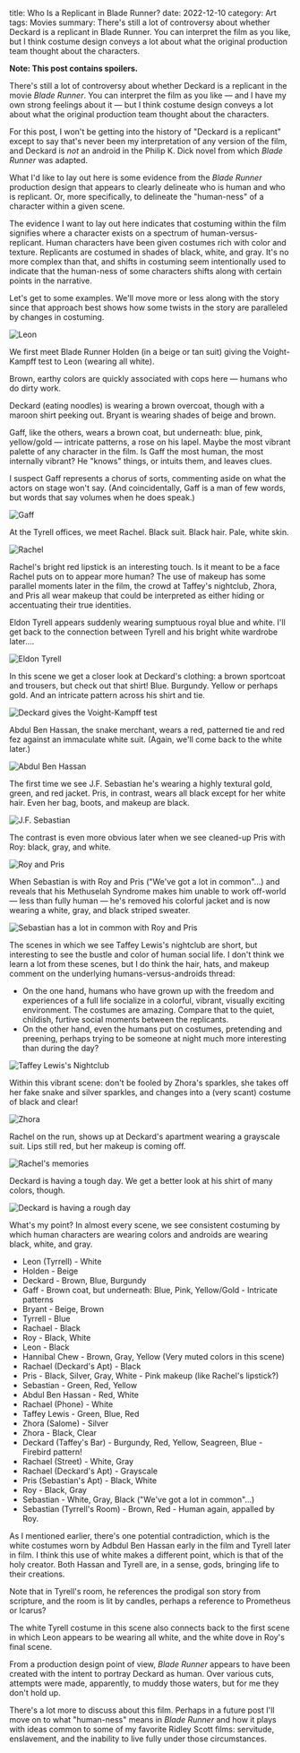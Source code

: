 title: Who Is a Replicant in Blade Runner?
date: 2022-12-10
category: Art
tags: Movies
summary: There's still a lot of controversy about whether Deckard is a replicant in Blade Runner. You can interpret the film as you like, but I think costume design conveys a lot about what the original production team thought about the characters. 

**Note: This post contains spoilers.**

There's still a lot of controversy about whether Deckard is a replicant in the movie _Blade Runner_. You can interpret the film as you like &mdash; and I have my own strong feelings about it &mdash; but I think costume design conveys a lot about what the original production team thought about the characters. 

For this post, I won't be getting into the history of "Deckard is a replicant" except to say that's never been my interpretation of any version of the film, and Deckard is _not_ an android in the Philip K. Dick novel from which _Blade Runner_ was adapted.

What I'd like to lay out here is some evidence from the _Blade Runner_ production design that appears to clearly delineate who is human and who is replicant. Or, more specifically, to delineate the "human-ness" of a character within a given scene.

The evidence I want to lay out here indicates that costuming within the film signifies where a character exists on a spectrum of human-versus-replicant. Human characters have been given costumes rich with color and texture. Replicants are costumed in shades of black, white, and gray. It's no more complex than that, and shifts in costuming seem intentionally used to indicate that the human-ness of some characters shifts along with certain points in the narrative.

Let's get to some examples. We'll move more or less along with the story since that approach best shows how some twists in the story are paralleled by changes in costuming. 

![Leon]({static}/images/br/leon.png)

We first meet Blade Runner Holden (in a beige or tan suit) giving the Voight-Kampff test to Leon (wearing all white).

Brown, earthy colors are quickly associated with cops here &mdash; humans who do dirty work.

Deckard (eating noodles) is wearing a brown overcoat, though with a maroon shirt peeking out. Bryant is wearing shades of beige and brown. 

Gaff, like the others, wears a brown coat, but underneath: blue, pink, yellow/gold &mdash; intricate patterns, a rose on his lapel. Maybe the most vibrant palette of any character in the film. Is Gaff the most human, the most internally vibrant? He "knows" things, or intuits them, and leaves clues. 

I suspect Gaff represents a chorus of sorts, commenting aside on what the actors on stage won't say. (And coincidentally, Gaff is a man of few words, but words that say volumes when he does speak.)

![Gaff]({static}/images/br/gaff.png)

At the Tyrell offices, we meet Rachel. Black suit. Black hair. Pale, white skin. 

![Rachel]({static}/images/br/rachel1.png)

Rachel's bright red lipstick is an interesting touch. Is it meant to be a face Rachel puts on to appear more human? The use of makeup has some parallel moments later in the film, the crowd at Taffey's nightclub, Zhora, and Pris all wear makeup that could be interpreted as either hiding or accentuating their true identities.

Eldon Tyrell appears suddenly wearing sumptuous royal blue and white. I'll get back to the connection between Tyrell and his bright white wardrobe later....

![Eldon Tyrell]({static}/images/br/tyrell.png)

In this scene we get a closer look at Deckard's clothing: a brown sportcoat and trousers, but check out that shirt! Blue. Burgundy. Yellow or perhaps gold. And an intricate pattern across his shirt and tie.

![Deckard gives the Voight-Kampff test]({static}/images/br/deckard1.png)

Abdul Ben Hassan, the snake merchant, wears a red, patterned tie and red fez against an immaculate white suit. (Again, we'll come back to the white later.)

![Abdul Ben Hassan]({static}/images/br/abdulbenhassan.png)

The first time we see J.F. Sebastian he's wearing a highly textural gold, green, and red jacket. Pris, in contrast, wears all black except for her white hair. Even her bag, boots, and makeup are black.

![J.F. Sebastian]({static}/images/br/sebastian1.png)

The contrast is even more obvious later when we see cleaned-up Pris with Roy: black, gray, and white.

![Roy and Pris]({static}/images/br/roy-pris.png)

When Sebastian is with Roy and Pris ("We've got a lot in common"...) and reveals that his Methuselah Syndrome makes him unable to work off-world &mdash; less than fully human &mdash; he's removed his colorful jacket and is now wearing a white, gray, and black striped sweater.

![Sebastian has a lot in common with Roy and Pris]({static}/images/br/sebastian2.png)

The scenes in which we see Taffey Lewis's nightclub are short, but interesting to see the bustle and color of human social life. I don't think we learn a lot from these scenes, but I do think the hair, hats, and makeup comment on the underlying humans-versus-androids thread:

- On the one hand, humans who have grown up with the freedom and experiences of a full life socialize in a colorful, vibrant, visually exciting environment. The costumes are amazing. Compare that to the quiet, childish, furtive social moments between the replicants.
- On the other hand, even the humans put on costumes, pretending and preening, perhaps trying to be someone at night much more interesting than during the day?

![Taffey Lewis's Nightclub]({static}/images/br/taffeys.png)

Within this vibrant scene: don't be fooled by Zhora's sparkles, she takes off her fake snake and silver sparkles, and changes into a (very scant) costume of black and clear!

![Zhora]({static}/images/br/zhora.png)

Rachel on the run, shows up at Deckard's apartment wearing a grayscale suit. Lips still red, but her makeup is coming off.

![Rachel's memories]({static}/images/br/rachel2.png)

Deckard is having a tough day. We get a better look at his shirt of many colors, though.

![Deckard is having a rough day]({static}/images/br/deckard2.png)

What's my point? In almost every scene, we see consistent costuming by which human characters are wearing colors and androids are wearing black, white, and gray.

- Leon (Tyrrell) - White
- Holden - Beige
- Deckard - Brown, Blue, Burgundy
- Gaff - Brown coat, but underneath: Blue, Pink, Yellow/Gold - Intricate patterns
- Bryant - Beige, Brown
- Tyrrell - Blue
- Rachael - Black
- Roy - Black, White
- Leon - Black
- Hannibal Chew - Brown, Gray, Yellow (Very muted colors in this scene)
- Rachael (Deckard's Apt) - Black
- Pris - Black, Silver, Gray, White - Pink makeup (like Rachel's lipstick?)
- Sebastian - Green, Red, Yellow
- Abdul Ben Hassan - Red, White
- Rachael (Phone) - White
- Taffey Lewis - Green, Blue, Red
- Zhora (Salome) - Silver
- Zhora - Black, Clear
- Deckard (Taffey's Bar) - Burgundy, Red, Yellow, Seagreen, Blue - Firebird pattern!
- Rachael (Street) - White, Gray
- Rachael (Deckard's Apt) - Grayscale
- Pris (Sebastian's Apt) - Black, White
- Roy - Black, Gray
- Sebastian - White, Gray, Black ("We've got a lot in common"...)
- Sebastian (Tyrrell's Room) - Brown, Red - Human again, appalled by Roy.

As I mentioned earlier, there's one potential contradiction, which is the white costumes worn by Adbdul Ben Hassan early in the film and Tyrell later in film. I think this use of white makes a different point, which is that of the holy creator. Both Hassan and Tyrell are, in a sense, gods, bringing life to their creations.

Note that in Tyrell's room, he references the prodigal son story from scripture, and the room is lit by candles, perhaps a reference to Prometheus or Icarus?

The white Tyrell costume in this scene also connects back to the first scene in which Leon appears to be wearing all white, and the white dove in Roy's final scene.

From a production design point of view, _Blade Runner_ appears to have been created with the intent to portray Deckard as human. Over various cuts, attempts were made, apparently, to muddy those waters, but for me they don't hold up. 

There's a lot more to discuss about this film. Perhaps in a future post I'll move on to what "human-ness" means in _Blade Runner_ and how it plays with ideas common to some of my favorite Ridley Scott films: servitude, enslavement, and the inability to live fully under those circumstances.